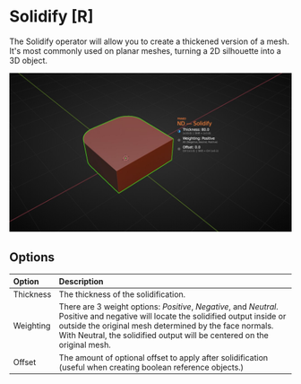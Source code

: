# Solidify [R]

The Solidify operator will allow you to create a thickened version of a mesh. It's most commonly used on planar meshes, turning a 2D silhouette into a 3D object.

![Solidify Operator](../_media/solidify-out.jpg ':size=800')

## Options

| Option | Description |
| :------ | :----------- |
| Thickness | The thickness of the solidification. |
| Weighting | There are 3 weight options: *Positive*, *Negative*, and *Neutral*. Positive and negative will locate the solidified output inside or outside the original mesh determined by the face normals. With Neutral, the solidified output will be centered on the original mesh. |
| Offset | The amount of optional offset to apply after solidification (useful when creating boolean reference objects.) |
